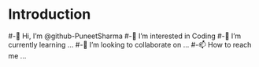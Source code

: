 # Introduction #
#-👋 Hi, I’m @github-PuneetSharma 
#-👀 I’m interested in Coding 
#-🌱 I’m currently learning ... 
#-💞️ I’m looking to collaborate on ... 
#-📫 How to reach me ...

